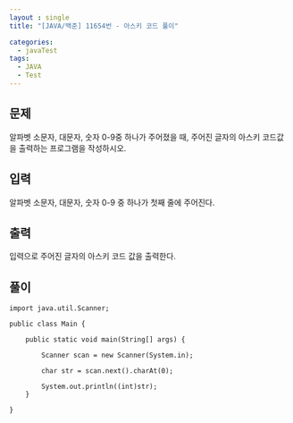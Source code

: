 ```yaml
---
layout : single
title: "[JAVA/백준] 11654번 - 아스키 코드 풀이"

categories:
  - javaTest
tags:
  - JAVA
  - Test
---
```



## 문제

알파벳 소문자, 대문자, 숫자 0-9중 하나가 주어졌을 때, 주어진 글자의 아스키 코드값을 출력하는 프로그램을 작성하시오.

## 입력

알파벳 소문자, 대문자, 숫자 0-9 중 하나가 첫째 줄에 주어진다.

## 출력

입력으로 주어진 글자의 아스키 코드 값을 출력한다.

## 풀이
~~~
import java.util.Scanner;

public class Main {

	public static void main(String[] args) {
				
		Scanner scan = new Scanner(System.in);
		
		char str = scan.next().charAt(0);
		
		System.out.println((int)str);
	}
	
}
~~~
